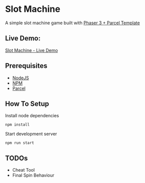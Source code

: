 # Slot Machine
A simple slot machine game built with <a href="https://github.com/ourcade/phaser3-parcel-template" target="_blank">Phaser 3 + Parcel Template</a>

## Live Demo:
<a href="https://o690.com/slot-machine/" target="_blank">Slot Machine - Live Demo</a>
## Prerequisites
<ul>
  <li><a href="https://nodejs.org/en/" target="_blank">NodeJS</a></li>
  <li><a href="https://www.npmjs.com/" target="_blank">NPM</a></li>
  <li><a href="https://parceljs.org/" target="_blank">Parcel</a></li>
</ul>

## How To Setup
Install node dependencies
```
npm install
```

Start development server
```
npm run start
```

## TODOs
<ul>
  <li>Cheat Tool</li>
  <li>Final Spin Behaviour</li>
</ul>